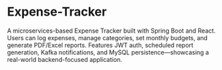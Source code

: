 # Expense-Tracker
A microservices-based Expense Tracker built with Spring Boot and React. Users can log expenses, manage categories, set monthly budgets, and generate PDF/Excel reports. Features JWT auth, scheduled report generation, Kafka notifications, and MySQL persistence—showcasing a real-world backend-focused application.
